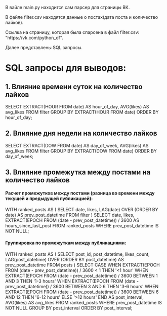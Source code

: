 <p> В вайле main.py находится сам парсер для страницы ВК.</p>
<p> В файле filter.csv находятся данные о постах(дата поста и количество лайков).</p>
<p> Cсылка на страницу,  которая была спарсена в файл filter.csv: "https://vk.com/python_of".</p>
<p> Далее представлены SQL запросы.</p>


<h1>SQL запросы для выводов:</h1>

<h2>1. Влияние времени суток на количество лайков</h2>

SELECT 
    EXTRACT(HOUR FROM date) AS hour_of_day, 
    AVG(likes) AS avg_likes
FROM 
    filter
GROUP BY 
    EXTRACT(HOUR FROM date)
ORDER BY 
    hour_of_day;

<h2>2. Влияние дня недели на количество лайков</h2>

   SELECT 
    EXTRACT(DOW FROM date) AS day_of_week, 
    AVG(likes) AS avg_likes
FROM 
    filter
GROUP BY 
    EXTRACT(DOW FROM date)
ORDER BY 
    day_of_week;

<h2> 3. Влияние промежутка между постами на количество лайков </h2>
<h4>Расчет промежутков между постами (разница во времени между текущей и предыдущей публикацией):</h4>

   WITH ranked_posts AS (
    SELECT 
        date,
        likes,
        LAG(date) OVER (ORDER BY date) AS prev_post_datetime
    FROM 
        filter
)
SELECT 
    date,
    likes,
    EXTRACT(EPOCH FROM (date - prev_post_datetime)) / 3600 AS hours_since_last_post
FROM 
    ranked_posts
WHERE 
    prev_post_datetime IS NOT NULL;
    
<h4>Группировка по промежуткам между публикациями:</h4>

WITH ranked_posts AS (
    SELECT 
        post_id,
        post_datetime,
        likes_count,
        LAG(post_datetime) OVER (ORDER BY post_datetime) AS prev_post_datetime
    FROM 
        posts
)
SELECT 
    CASE 
        WHEN EXTRACT(EPOCH FROM (date - prev_post_datetime)) / 3600 < 1 THEN '<1 hour'
        WHEN EXTRACT(EPOCH FROM (date - prev_post_datetime)) / 3600 BETWEEN 1 AND 3 THEN '1-3 hours'
        WHEN EXTRACT(EPOCH FROM (date - prev_post_datetime)) / 3600 BETWEEN 3 AND 6 THEN '3-6 hours'
        WHEN EXTRACT(EPOCH FROM (date - prev_post_datetime)) / 3600 BETWEEN 6 AND 12 THEN '6-12 hours'
        ELSE '>12 hours'
    END AS post_interval,
    AVG(likes) AS avg_likes
FROM 
    ranked_posts
WHERE 
    prev_post_datetime IS NOT NULL
GROUP BY 
    post_interval
ORDER BY 
    post_interval;

